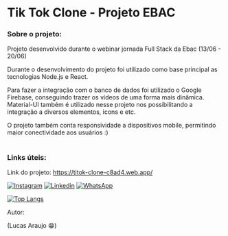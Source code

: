 # Tik Tok Clone - Projeto EBAC

### Sobre o projeto:
Projeto desenvolvido durante o webinar jornada Full Stack da Ebac (13/06 - 20/06)

Durante o desenvolvimento do projeto foi utilizado como base principal as tecnologias Node.js e React.

Para fazer a integração com o banco de dados foi utilizado o Google Firebase, conseguindo trazer os vídeos de uma forma mais dinâmica. Material-UI também é utilizado nesse projeto nos possibilitando a integração a diversos elementos, icons e etc.

O projeto também conta responsividade a dispositivos mobile, permitindo maior conectividade aos usuários :)

#

### Links úteis:

Link do projeto:
https://titok-clone-c8ad4.web.app/

[![Instagram](https://img.shields.io/badge/Instagram-E4405F?style=for-the-badge&logo=instagram&logoColor=white)](https://www.instagram.com/lucaaas.araujo/)
[![Linkedin](https://img.shields.io/badge/LinkedIn-0077B5?style=for-the-badge&logo=linkedin&logoColor=white)](https://www.linkedin.com/in/lucas-araujo-3a13a127b/)
[![WhatsApp](https://img.shields.io/badge/WhatsApp-25D366?style=for-the-badge&logo=whatsapp&logoColor=white)](https://wa.me/5511997933908?text=Eai%2C+vi+seu+projeto+no+GitHub%21)


[![Top Langs](https://github-readme-stats.vercel.app/api/top-langs/?username=Dev-LucasAraujo)](https://github.com/anuraghazra/github-readme-stats)

Autor:

(Lucas Araujo 😁)
